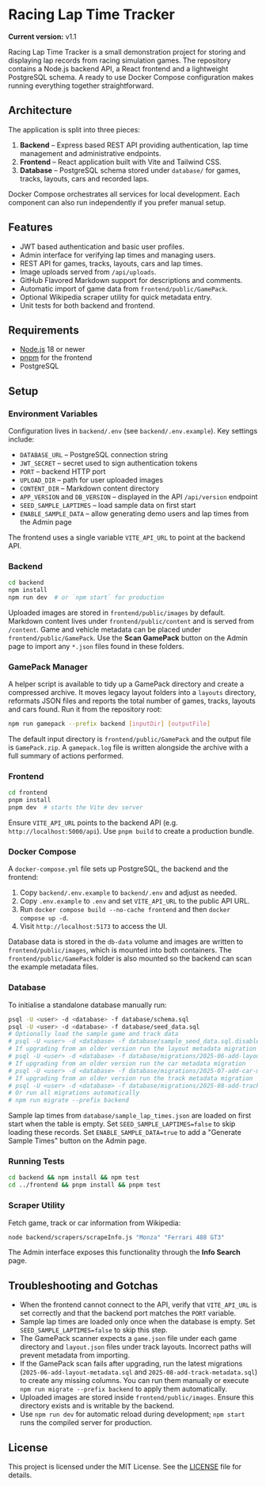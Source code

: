 # Racing Lap Time Tracker

**Current version:** v1.1

Racing Lap Time Tracker is a small demonstration project for storing and
displaying lap records from racing simulation games. The repository contains a
Node.js backend API, a React frontend and a lightweight PostgreSQL schema. A
ready to use Docker Compose configuration makes running everything together
straightforward.

## Architecture

The application is split into three pieces:

1. **Backend** – Express based REST API providing authentication, lap time
   management and administrative endpoints.
2. **Frontend** – React application built with Vite and Tailwind CSS.
3. **Database** – PostgreSQL schema stored under `database/` for games, tracks,
   layouts, cars and recorded laps.

Docker Compose orchestrates all services for local development. Each component
can also run independently if you prefer manual setup.

## Features

* JWT based authentication and basic user profiles.
* Admin interface for verifying lap times and managing users.
* REST API for games, tracks, layouts, cars and lap times.
* Image uploads served from `/api/uploads`.
* GitHub Flavored Markdown support for descriptions and comments.
* Automatic import of game data from `frontend/public/GamePack`.
* Optional Wikipedia scraper utility for quick metadata entry.
* Unit tests for both backend and frontend.

## Requirements

- [Node.js](https://nodejs.org/) 18 or newer
- [pnpm](https://pnpm.io/) for the frontend
- PostgreSQL

## Setup

### Environment Variables

Configuration lives in `backend/.env` (see `backend/.env.example`). Key settings
include:

* `DATABASE_URL` – PostgreSQL connection string
* `JWT_SECRET` – secret used to sign authentication tokens
* `PORT` – backend HTTP port
* `UPLOAD_DIR` – path for user uploaded images
* `CONTENT_DIR` – Markdown content directory
* `APP_VERSION` and `DB_VERSION` – displayed in the API `/api/version` endpoint
* `SEED_SAMPLE_LAPTIMES` – load sample data on first start
* `ENABLE_SAMPLE_DATA` – allow generating demo users and lap times from the Admin page

The frontend uses a single variable `VITE_API_URL` to point at the backend API.

### Backend

```bash
cd backend
npm install
npm run dev  # or `npm start` for production
```

Uploaded images are stored in `frontend/public/images` by default. Markdown
content lives under `frontend/public/content` and is served from `/content`.
Game and vehicle metadata can be placed under `frontend/public/GamePack`. Use
the **Scan GamePack** button on the Admin page to import any `*.json` files
found in these folders.

### GamePack Manager

A helper script is available to tidy up a GamePack directory and create a
compressed archive. It moves legacy layout folders into a `layouts` directory,
reformats JSON files and reports the total number of games, tracks, layouts and
cars found. Run it from the repository root:

```bash
npm run gamepack --prefix backend [inputDir] [outputFile]
```

The default input directory is `frontend/public/GamePack` and the output file is
`GamePack.zip`. A `gamepack.log` file is written alongside the archive with a
full summary of actions performed.

### Frontend

```bash
cd frontend
pnpm install
pnpm dev  # starts the Vite dev server
```

Ensure `VITE_API_URL` points to the backend API (e.g. `http://localhost:5000/api`).
Use `pnpm build` to create a production bundle.

### Docker Compose

A `docker-compose.yml` file sets up PostgreSQL, the backend and the frontend:

1. Copy `backend/.env.example` to `backend/.env` and adjust as needed.
2. Copy `.env.example` to `.env` and set `VITE_API_URL` to the public API URL.
3. Run `docker compose build --no-cache frontend` and then `docker compose up -d`.
4. Visit `http://localhost:5173` to access the UI.

Database data is stored in the `db-data` volume and images are written to
`frontend/public/images`, which is mounted into both containers. The
`frontend/public/GamePack` folder is also mounted so the backend can scan the
example metadata files.

### Database

To initialise a standalone database manually run:

```bash
psql -U <user> -d <database> -f database/schema.sql
psql -U <user> -d <database> -f database/seed_data.sql
# Optionally load the sample game and track data
# psql -U <user> -d <database> -f database/sample_seed_data.sql.disabled
# If upgrading from an older version run the layout metadata migration
# psql -U <user> -d <database> -f database/migrations/2025-06-add-layout-metadata.sql
# If upgrading from an older version run the car metadata migration
# psql -U <user> -d <database> -f database/migrations/2025-07-add-car-metadata.sql
# If upgrading from an older version run the track metadata migration
# psql -U <user> -d <database> -f database/migrations/2025-08-add-track-metadata.sql
# Or run all migrations automatically
# npm run migrate --prefix backend
```

Sample lap times from `database/sample_lap_times.json` are loaded on first start
when the table is empty. Set `SEED_SAMPLE_LAPTIMES=false` to skip loading these records.
Set `ENABLE_SAMPLE_DATA=true` to add a "Generate Sample Times" button on the Admin page.

### Running Tests

```bash
cd backend && npm install && npm test
cd ../frontend && pnpm install && pnpm test
```

### Scraper Utility

Fetch game, track or car information from Wikipedia:

```bash
node backend/scrapers/scrapeInfo.js "Monza" "Ferrari 488 GT3"
```


The Admin interface exposes this functionality through the **Info Search** page.

## Troubleshooting and Gotchas

- When the frontend cannot connect to the API, verify that `VITE_API_URL` is set
  correctly and that the backend port matches the `PORT` variable.
- Sample lap times are loaded only once when the database is empty. Set
  `SEED_SAMPLE_LAPTIMES=false` to skip this step.
- The GamePack scanner expects a `game.json` file under each game directory and
  `layout.json` files under track layouts. Incorrect paths will prevent metadata
  from importing.
- If the GamePack scan fails after upgrading, run the latest migrations
  (`2025-06-add-layout-metadata.sql` and `2025-08-add-track-metadata.sql`) to
  create any missing columns. You can run them manually or execute
  `npm run migrate --prefix backend` to apply them automatically.
- Uploaded images are stored inside `frontend/public/images`. Ensure this
  directory exists and is writable by the backend.
- Use `npm run dev` for automatic reload during development; `npm start` runs the
  compiled server for production.

## License

This project is licensed under the MIT License. See the [LICENSE](LICENSE) file
for details.
